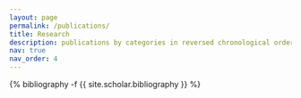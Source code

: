 ```yaml
---
layout: page
permalink: /publications/
title: Research
description: publications by categories in reversed chronological order. generated by jekyll-scholar.
nav: true
nav_order: 4
---
```

<!-- _pages/publications.md -->
<div class="publications">

{% bibliography -f {{ site.scholar.bibliography }} %}

</div>
